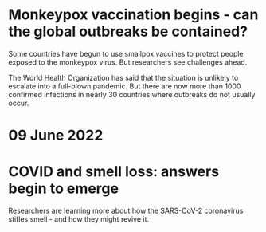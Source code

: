 # Monkeypox vaccination begins - can the global outbreaks be contained?  
Some countries have begun to use smallpox vaccines to protect people exposed to the monkeypox virus. But researchers see challenges ahead.    

The World Health Organization has said that the situation is unlikely to escalate into a full-blown pandemic.
But there are now more than 1000 confirmed infections in nearly 30 countries where outbreaks do not usually occur.


# 09 June 2022
# COVID and smell loss: answers begin to emerge  
Researchers are learning more about how the SARS-CoV-2 coronavirus stifles smell - and how they might revive it.
